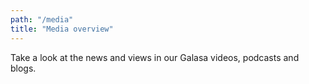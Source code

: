```yaml
---
path: "/media"
title: "Media overview"
---
```


Take a look at the news and views in our Galasa videos, podcasts and blogs. 

